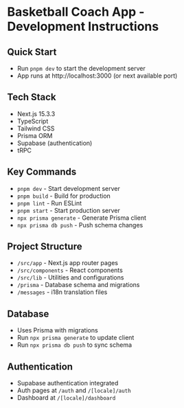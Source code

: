 # Basketball Coach App - Development Instructions

## Quick Start

- Run `pnpm dev` to start the development server
- App runs at http://localhost:3000 (or next available port)

## Tech Stack

- Next.js 15.3.3
- TypeScript
- Tailwind CSS
- Prisma ORM
- Supabase (authentication)
- tRPC

## Key Commands

- `pnpm dev` - Start development server
- `pnpm build` - Build for production
- `pnpm lint` - Run ESLint
- `pnpm start` - Start production server
- `npx prisma generate` - Generate Prisma client
- `npx prisma db push` - Push schema changes

## Project Structure

- `/src/app` - Next.js app router pages
- `/src/components` - React components
- `/src/lib` - Utilities and configurations
- `/prisma` - Database schema and migrations
- `/messages` - i18n translation files

## Database

- Uses Prisma with migrations
- Run `npx prisma generate` to update client
- Run `npx prisma db push` to sync schema

## Authentication

- Supabase authentication integrated
- Auth pages at `/auth` and `/[locale]/auth`
- Dashboard at `/[locale]/dashboard`
